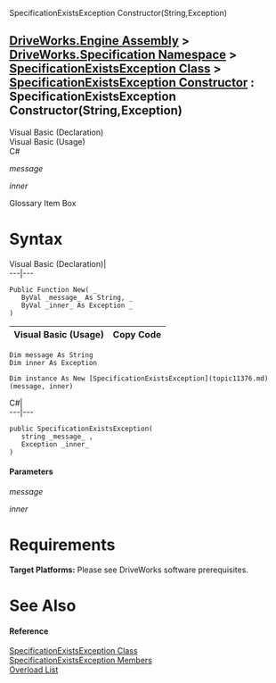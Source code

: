 SpecificationExistsException Constructor(String,Exception)   
  
[DriveWorks.Engine Assembly](topic2156.md) > [DriveWorks.Specification Namespace](topic10764.md) > [SpecificationExistsException Class](topic11376.md) > [SpecificationExistsException Constructor](topic11382.md) : SpecificationExistsException Constructor(String,Exception)  
---  
  
Visual Basic (Declaration)    
Visual Basic (Usage)    
C# 

_message_
    

_inner_
    

Glossary Item Box

# Syntax

Visual Basic (Declaration)|   
---|---  
      
    
    Public Function New( _
       ByVal _message_ As String, _
       ByVal _inner_ As Exception _
    )  
  
Visual Basic (Usage)| Copy Code  
---|---  
      
    
    Dim message As String
    Dim inner As Exception
     
    Dim instance As New [SpecificationExistsException](topic11376.md)(message, inner)  
  
C#|   
---|---  
      
    
    public SpecificationExistsException( 
       string _message_ ,
       Exception _inner_
    )  
  
#### Parameters

 _message_
    
_inner_
    

# Requirements

**Target Platforms:** Please see DriveWorks software prerequisites.

# See Also

#### Reference

[SpecificationExistsException Class](topic11376.md)   
[SpecificationExistsException Members](topic11377.md)   
[Overload List](topic11382.md)



